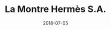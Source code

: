 ﻿---
title:          "La Montre Hermès S.A."
date:           "2018-07-05"
draft:          false
robotsExclude:  true
forceNowrap:    false
---
